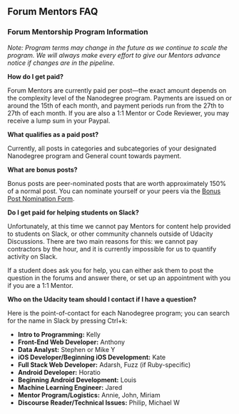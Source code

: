 ## Forum Mentors FAQ

### Forum Mentorship Program Information

_*Note:* Program terms may change in the future as we continue to scale the program. We will always make every effort to give our Mentors advance notice if changes are in the pipeline._

**How do I get paid?**

Forum Mentors are currently paid per post—the exact amount depends on the complexity level of the Nanodegree program. Payments are issued on or around the 15th of each month, and payment periods run from the 27th to 27th of each month. If you are also a 1:1 Mentor or Code Reviewer, you may receive a lump sum in your Paypal.

**What qualifies as a paid post?**

Currently, all posts in categories and subcategories of your designated Nanodegree program and General count towards payment.

**What are bonus posts?**

Bonus posts are peer-nominated posts that are worth approximately 150% of a normal post. You can nominate yourself or your peers via the [Bonus Post Nomination Form](https://goo.gl/forms/buwqXhoPOBx0ktkb2).

**Do I get paid for helping students on Slack?**

Unfortunately, at this time we cannot pay Mentors for content help provided to students on Slack, or other community channels outside of Udacity Discussions. There are two main reasons for this: we cannot pay contractors by the hour, and it is currently impossible for us to quantify activity on Slack.

If a student does ask you for help, you can either ask them to post the question in the forums and answer there, or set up an appointment with you if you are a 1:1 Mentor.

**Who on the Udacity team should I contact if I have a question?**

Here is the point-of-contact for each Nanodegree program; you can search for the name in Slack by pressing Ctrl+k:

*   **Intro to Programming:** Kelly
*   **Front-End Web Developer:** Anthony
*   **Data Analyst:** Stephen or Mike Y
*   **iOS Developer/Beginning iOS Development:** Kate
*   **Full Stack Web Developer:** Adarsh, Fuzz (if Ruby-specific)
*   **Android Developer:** Horatio
*   **Beginning Android Development:** Louis
*   **Machine Learning Engineer:** Jared
*   **Mentor Program/Logistics:** Annie, John, Miriam
*   **Discourse Reader/Technical Issues:** Philip, Michael W
